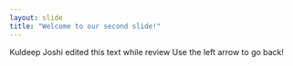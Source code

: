 ```yaml
---
layout: slide
title: "Welcome to our second slide!"
---
```

Kuldeep Joshi edited this text while review
Use the left arrow to go back!
